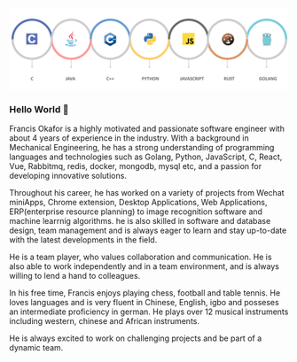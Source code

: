 
<!--
**francohandel/francohandel** is a ✨ _special_ ✨ repository because its `README.md` (this file) appears on your GitHub profile.

Here are some ideas to get you started:

- 🔭 I’m currently working on ...
- 🌱 I’m currently learning ...
- 👯 I’m looking to collaborate on ...
- 🤔 I’m looking for help with ...
- 💬 Ask me about ...
- 📫 How to reach me: ...
- 😄 Pronouns: ...
- ⚡ Fun fact: ...
-->
![Header](./languages_stack.png)
### Hello World 👋
Francis Okafor is a highly motivated and passionate software engineer with about 4 years of experience in the industry. With a background in Mechanical Engineering, he has a strong understanding of programming languages and technologies such as Golang, Python, JavaScript, C, React, Vue, Rabbitmq, redis, docker, mongodb, mysql etc, and a passion for developing innovative solutions.

Throughout his career, he has worked on a variety of projects from Wechat miniApps, Chrome extension, Desktop Applications, Web Applications, ERP(enterprise resource planning) to image recognition software and machine learrnig algorithms. he is also skilled in software and database design, team management and is always eager to learn and stay up-to-date with the latest developments in the field.

He is a team player, who values collaboration and communication. He is also able to work independently and in a team environment, and is always willing to lend a hand to colleagues.

In his free time, Francis enjoys playing chess, football and table tennis. He loves languages and is very fluent in Chinese, English, igbo and posseses an intermediate proficiency in german. He plays over 12 musical instruments including western, chinese and African instruments.

He is always excited to work on challenging projects and be part of a dynamic team.
